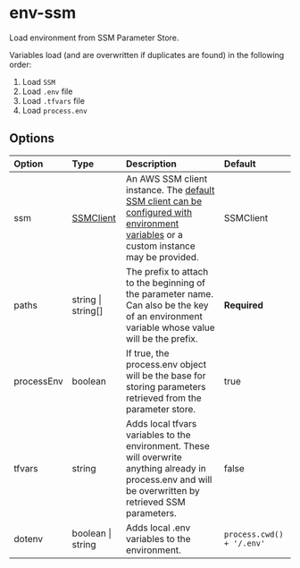 # env-ssm

Load environment from SSM Parameter Store.

Variables load (and are overwritten if duplicates are found) in the following order:

1. Load `SSM`
2. Load `.env` file
3. Load `.tfvars` file
4. Load `process.env`

## Options

| Option     | Type                                                                                              | Description                                                                                                                                                                                                                 | Default                   |
|:-----------|:--------------------------------------------------------------------------------------------------|:----------------------------------------------------------------------------------------------------------------------------------------------------------------------------------------------------------------------------|:--------------------------|
| ssm        | [SSMClient](https://docs.aws.amazon.com/AWSJavaScriptSDK/v3/latest/clients/client-ssm/index.html) | An AWS SSM client instance. The [default SSM client can be configured with environment variables](https://docs.aws.amazon.com/sdk-for-java/v1/developer-guide/setup-credentials.html) or a custom instance may be provided. | SSMClient                 |
| paths      | string \| string[]                                                                                | The prefix to attach to the beginning of the parameter name. Can also be the key of an environment variable whose value will be the prefix.                                                                                 | **Required**              |
| processEnv | boolean                                                                                           | If true, the process.env object will be the base for storing parameters retrieved from the parameter store.                                                                                                                 | true                      |
| tfvars     | string                                                                                            | Adds local tfvars variables to the environment. These will overwrite anything already in process.env and will be overwritten by retrieved SSM parameters.                                                                   | false                     |
| dotenv     | boolean \| string                                                                                 | Adds local .env variables to the environment.                                                                                                                                                                               | `process.cwd() + '/.env'` |
